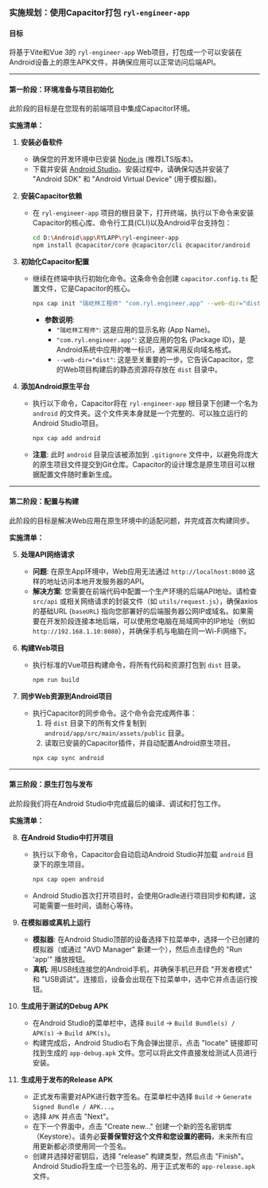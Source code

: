 ### **实施规划：使用Capacitor打包 `ryl-engineer-app`**

#### **目标**
将基于Vite和Vue 3的 `ryl-engineer-app` Web项目，打包成一个可以安装在Android设备上的原生APK文件，并确保应用可以正常访问后端API。

---

#### **第一阶段：环境准备与项目初始化**

此阶段的目标是在您现有的前端项目中集成Capacitor环境。

**实施清单：**

1.  **安装必备软件**
    *   确保您的开发环境中已安装 [Node.js](https://nodejs.org/) (推荐LTS版本)。
    *   下载并安装 [Android Studio](https://developer.android.com/studio)。安装过程中，请确保勾选并安装了 "Android SDK" 和 "Android Virtual Device" (用于模拟器)。

2.  **安装Capacitor依赖**
    *   在 `ryl-engineer-app` 项目的根目录下，打开终端，执行以下命令来安装Capacitor的核心库、命令行工具(CLI)以及Android平台支持包：
        ```bash
        cd D:\Android\app\RYLAPP\ryl-engineer-app
        npm install @capacitor/core @capacitor/cli @capacitor/android
        ```

3.  **初始化Capacitor配置**
    *   继续在终端中执行初始化命令。这条命令会创建 `capacitor.config.ts` 配置文件，它是Capacitor的核心。
        ```bash
        npx cap init "瑞屹林工程师" "com.ryl.engineer.app" --web-dir="dist"
        ```
        *   **参数说明**:
            *   `"瑞屹林工程师"`: 这是应用的显示名称 (App Name)。
            *   `"com.ryl.engineer.app"`: 这是应用的包名 (Package ID)，是Android系统中应用的唯一标识，通常采用反向域名格式。
            *   `--web-dir="dist"`: 这是至关重要的一步。它告诉Capacitor，您的Web项目构建后的静态资源将存放在 `dist` 目录中。

4.  **添加Android原生平台**
    *   执行以下命令，Capacitor将在 `ryl-engineer-app` 根目录下创建一个名为 `android` 的文件夹。这个文件夹本身就是一个完整的、可以独立运行的Android Studio项目。
        ```bash
        npx cap add android
        ```
    *   **注意**: 此时 `android` 目录应该被添加到 `.gitignore` 文件中，以避免将庞大的原生项目文件提交到Git仓库。Capacitor的设计理念是原生项目可以根据配置文件随时重新生成。

---

#### **第二阶段：配置与构建**

此阶段的目标是解决Web应用在原生环境中的适配问题，并完成首次构建同步。

**实施清单：**

5.  **处理API网络请求**
    *   **问题**: 在原生App环境中，Web应用无法通过 `http://localhost:8080` 这样的地址访问本地开发服务器的API。
    *   **解决方案**: 您需要在前端代码中配置一个生产环境的后端API地址。请检查 `src/api` 或相关网络请求的封装文件（如 `utils/request.js`），确保axios的基础URL (`baseURL`) 指向您部署好的后端服务器公网IP或域名。如果需要在开发阶段连接本地后端，可以使用您电脑在局域网中的IP地址（例如 `http://192.168.1.10:8080`），并确保手机与电脑在同一Wi-Fi网络下。

6.  **构建Web项目**
    *   执行标准的Vue项目构建命令，将所有代码和资源打包到 `dist` 目录。
        ```bash
        npm run build
        ```

7.  **同步Web资源到Android项目**
    *   执行Capacitor的同步命令。这个命令会完成两件事：
        1.  将 `dist` 目录下的所有文件复制到 `android/app/src/main/assets/public` 目录。
        2.  读取已安装的Capacitor插件，并自动配置Android原生项目。
        ```bash
        npx cap sync android
        ```

---

#### **第三阶段：原生打包与发布**

此阶段我们将在Android Studio中完成最后的编译、调试和打包工作。

**实施清单：**

8.  **在Android Studio中打开项目**
    *   执行以下命令，Capacitor会自动启动Android Studio并加载 `android` 目录下的原生项目。
        ```bash
        npx cap open android
        ```
    *   Android Studio首次打开项目时，会使用Gradle进行项目同步和构建，这可能需要一些时间，请耐心等待。

9.  **在模拟器或真机上运行**
    *   **模拟器**: 在Android Studio顶部的设备选择下拉菜单中，选择一个已创建的模拟器（或通过 "AVD Manager" 新建一个），然后点击绿色的 "Run 'app'" 播放按钮。
    *   **真机**: 用USB线连接您的Android手机，并确保手机已开启 "开发者模式" 和 "USB调试"。连接后，设备会出现在下拉菜单中，选中它并点击运行按钮。

10. **生成用于测试的Debug APK**
    *   在Android Studio的菜单栏中，选择 `Build` -> `Build Bundle(s) / APK(s)` -> `Build APK(s)`。
    *   构建完成后，Android Studio右下角会弹出提示，点击 "locate" 链接即可找到生成的 `app-debug.apk` 文件。您可以将此文件直接发给测试人员进行安装。

11. **生成用于发布的Release APK**
    *   正式发布需要对APK进行数字签名。在菜单栏中选择 `Build` -> `Generate Signed Bundle / APK...`。
    *   选择 `APK` 并点击 "Next"。
    *   在下一个界面中，点击 "Create new..." 创建一个新的签名密钥库（Keystore）。请务必**妥善保管好这个文件和您设置的密码**，未来所有应用更新都必须使用同一个签名。
    *   创建并选择好密钥后，选择 "release" 构建类型，然后点击 "Finish"。Android Studio将生成一个已签名的、用于正式发布的 `app-release.apk` 文件。 